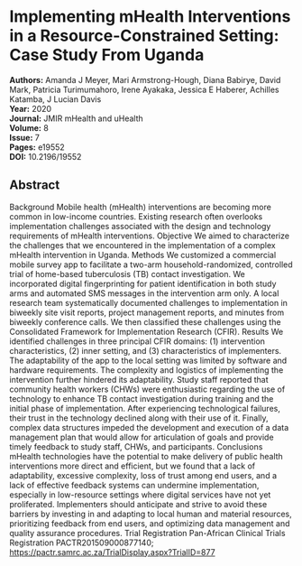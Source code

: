# Implementing mHealth Interventions in a Resource-Constrained Setting: Case Study From Uganda

**Authors:** Amanda J Meyer, Mari Armstrong-Hough, Diana Babirye, David Mark, Patricia Turimumahoro, Irene Ayakaka, Jessica E Haberer, Achilles Katamba, J Lucian Davis  
**Year:** 2020  
**Journal:** JMIR mHealth and uHealth  
**Volume:** 8  
**Issue:** 7  
**Pages:** e19552  
**DOI:** 10.2196/19552  

## Abstract
Background            Mobile health (mHealth) interventions are becoming more common in low-income countries. Existing research often overlooks implementation challenges associated with the design and technology requirements of mHealth interventions.                                Objective            We aimed to characterize the challenges that we encountered in the implementation of a complex mHealth intervention in Uganda.                                Methods            We customized a commercial mobile survey app to facilitate a two-arm household-randomized, controlled trial of home-based tuberculosis (TB) contact investigation. We incorporated digital fingerprinting for patient identification in both study arms and automated SMS messages in the intervention arm only. A local research team systematically documented challenges to implementation in biweekly site visit reports, project management reports, and minutes from biweekly conference calls. We then classified these challenges using the Consolidated Framework for Implementation Research (CFIR).                                Results            We identified challenges in three principal CFIR domains: (1) intervention characteristics, (2) inner setting, and (3) characteristics of implementers. The adaptability of the app to the local setting was limited by software and hardware requirements. The complexity and logistics of implementing the intervention further hindered its adaptability. Study staff reported that community health workers (CHWs) were enthusiastic regarding the use of technology to enhance TB contact investigation during training and the initial phase of implementation. After experiencing technological failures, their trust in the technology declined along with their use of it. Finally, complex data structures impeded the development and execution of a data management plan that would allow for articulation of goals and provide timely feedback to study staff, CHWs, and participants.                                Conclusions            mHealth technologies have the potential to make delivery of public health interventions more direct and efficient, but we found that a lack of adaptability, excessive complexity, loss of trust among end users, and a lack of effective feedback systems can undermine implementation, especially in low-resource settings where digital services have not yet proliferated. Implementers should anticipate and strive to avoid these barriers by investing in and adapting to local human and material resources, prioritizing feedback from end users, and optimizing data management and quality assurance procedures.                                Trial Registration            Pan-African Clinical Trials Registration PACTR201509000877140; https://pactr.samrc.ac.za/TrialDisplay.aspx?TrialID=877


